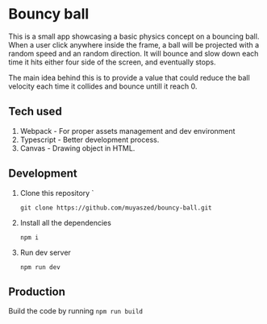 # Bouncy ball

This is a small app showcasing a basic physics concept on a bouncing ball. When a user click anywhere inside the frame, a ball will be projected with a random speed and an random direction. It will bounce and slow down each time it hits either four side of the screen, and eventually stops.

The main idea behind this is to provide a value that could reduce the ball velocity each time it collides and bounce untill it reach 0.

## Tech used

1.  Webpack - For proper assets management and dev environment
2.  Typescript - Better development process.
3.  Canvas - Drawing object in HTML.

## Development

1.  Clone this repository `

    `git clone https://github.com/muyaszed/bouncy-ball.git`

2.  Install all the dependencies

    `npm i`

3.  Run dev server

    `npm run dev`

## Production

Build the code by running
`npm run build`
